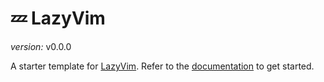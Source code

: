 # 💤 LazyVim

 _version:_ v0.0.0 <!-- x-release-please-version -->

A starter template for [LazyVim](https://github.com/LazyVim/LazyVim).
Refer to the [documentation](https://lazyvim.github.io/installation) to get started.
